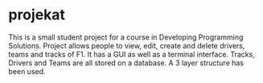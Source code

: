 # projekat
This is a small student project for a course in Developing Programming Solutions.
Project allows people to view, edit, create and delete drivers, teams and tracks of F1. It has a GUI as well as a terminal interface. Tracks, Drivers and Teams are all stored on a database.
A 3 layer structure has been used.
